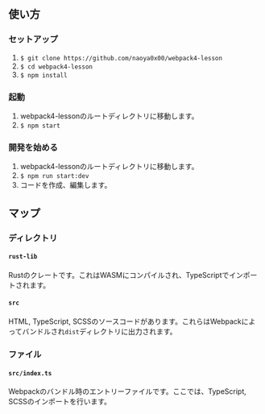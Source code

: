 ## 使い方
### セットアップ
1. `$ git clone https://github.com/naoya0x00/webpack4-lesson`
2. `$ cd webpack4-lesson`
3. `$ npm install`

### 起動
1. webpack4-lessonのルートディレクトリに移動します。
2. `$ npm start`

### 開発を始める
1. webpack4-lessonのルートディレクトリに移動します。
2. `$ npm run start:dev`
3. コードを作成、編集します。

## マップ
### ディレクトリ
#### `rust-lib`
Rustのクレートです。これはWASMにコンパイルされ、TypeScriptでインポートされます。

#### `src`
HTML, TypeScript, SCSSのソースコードがあります。これらはWebpackによってバンドルされ`dist`ディレクトリに出力されます。

### ファイル
#### `src/index.ts`
Webpackのバンドル時のエントリーファイルです。ここでは、TypeScript, SCSSのインポートを行います。
